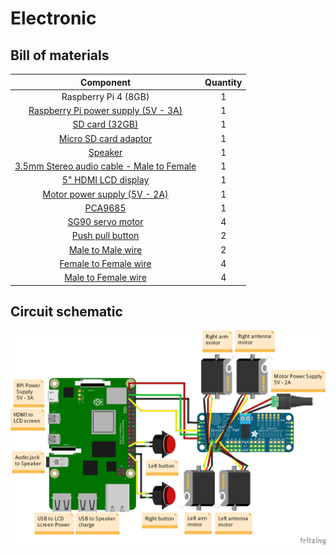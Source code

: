 # Electronic

## Bill of materials

| Component       |    Quantity     |
| :-------------: | :-------------: |
| Raspberry Pi 4 (8GB)  |        1        |
| [Raspberry Pi power supply (5V - 3A)](https://www.amazon.fr/LEICKE-Alimentation-RPI4-CASE-RW-KSA-15E-051300HE-interrupteur/dp/B085HTV69S/ref=sr_1_10?keywords=raspberry+pi+4+power+supply&qid=1685008481&sprefix=raspberry+pi+4+powe%2Caps%2C75&sr=8-10)  |        1        |
| [SD card (32GB)](https://www.amazon.fr/SanDisk-M%C3%A9moire-microSDHC-Adaptateur-homologu%C3%A9e/dp/B08GY9NYRM/ref=sr_1_6?keywords=sd+card+32gb&qid=1675702913&sr=8-6)  |        1        |
| [Micro SD card adaptor](https://www.amazon.fr/Vanja-Adaptateur-Connecteur-Notebooks-Smartphones/dp/B00W02VHM6/ref=sr_1_5?__mk_fr_FR=%C3%85M%C3%85%C5%BD%C3%95%C3%91&crid=DXPTPPN8AI8&keywords=adaptateur+carte+micro+sd&qid=1685008098&sprefix=adaptateur+carte+micro+s%2Caps%2C79&sr=8-5)  |        1        |
| [Speaker](https://www.amazon.fr/gp/product/B07RFQKY4R/ref=ppx_yo_dt_b_asin_title_o02_s01?ie=UTF8&psc=1)  |        1        |
| [3.5mm Stereo audio cable - Male to Female](https://www.amazon.fr/gp/product/B01CNAUYBY/ref=ppx_yo_dt_b_asin_title_o06_s01?ie=UTF8&psc=1)  |        1        |
| [5" HDMI LCD display](https://www.amazon.fr/dp/B096ZSZFC8?psc=1&ref=ppx_yo2ov_dt_b_product_details) |        1        |
| [Motor power supply (5V - 2A)](https://www.amazon.fr/Alimentation-Zolt-Transformateur-Universel-Electronique/dp/B0B1M9SFHC/ref=sr_1_37?__mk_fr_FR=%C3%85M%C3%85%C5%BD%C3%95%C3%91&crid=5TPLDRYMSQ4Z&keywords=Adaptateur+Secteur+5V+2A+Chargeur+d%27alimentation&qid=1675177497&sprefix=adaptateur+secteur+5v+2a+chargeur+d%27alimentation%2Caps%2C70&sr=8-37) |        1        |
| [PCA9685](https://www.amazon.fr/gp/product/B07RG9ZTMD/ref=ppx_yo_dt_b_asin_title_o00_s02?ie=UTF8&psc=1)  |        1        |
| [SG90 servo motor](https://www.amazon.fr/gp/product/B07Q1GJJZS/ref=ppx_yo_dt_b_asin_title_o01_s00?ie=UTF8&psc=1)  |        4        |
| [Push pull button](https://www.amazon.fr/Larcele-Momentan%C3%A9-Bouton-Poussoir-Bricolage-Bouton-poussoir/dp/B06XCSB9N3/ref=sr_1_103?__mk_fr_FR=%C3%85M%C3%85%C5%BD%C3%95%C3%91&crid=3RSI6R6IKA8PC&keywords=push+pull+button&qid=1675177887&sprefix=push+pull+button%2Caps%2C83&sr=8-103)  |        2        |
| [Male to Male wire](https://www.amazon.fr/120pcs-femelle-Arduino-Raspberry-breadboard/dp/B01BKN8UX4/ref=sr_1_5?keywords=cable+arduino+femelle+femelle&qid=1685008355&sprefix=cable+arduino%2Caps%2C80&sr=8-5)  |        2        |
| [Female to Female wire](https://www.amazon.fr/120pcs-femelle-Arduino-Raspberry-breadboard/dp/B01BKN8UX4/ref=sr_1_5?keywords=cable+arduino+femelle+femelle&qid=1685008355&sprefix=cable+arduino%2Caps%2C80&sr=8-5)  |        4        |
| [Male to Female wire](https://www.amazon.fr/120pcs-femelle-Arduino-Raspberry-breadboard/dp/B01BKN8UX4/ref=sr_1_5?keywords=cable+arduino+femelle+femelle&qid=1685008355&sprefix=cable+arduino%2Caps%2C80&sr=8-5)  |        4        |

## Circuit schematic

![Wiring diagram](../imgs/wiring_diagram.png)
